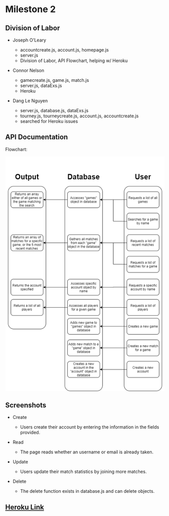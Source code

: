 # Milestone 2

## Division of Labor
- Joseph O'Leary
    - accountcreate.js, account.js, homepage.js
    - server.js
    - Division of Labor, API Flowchart, helping w/ Heroku 
    
- Connor Nelson
    - gamecreate.js, game.js, match.js
    - server.js, dataExs.js
    - Heroku
    
- Dang Le Nguyen
    - server.js, database.js, dataExs.js
    - tourney.js, tourneycreate.js, account.js, accountcreate.js
    - searched for Heroku issues

## API Documentation
Flowchart:

![API Documentation Flowchart](./images/flowchart.png)

## Screenshots

- Create
    - Users create their account by entering the information in the fields provided.

- Read
    - The page reads whether an username or email is already taken.

- Update
    - Users update their match statistics by joining more matches.

- Delete
    - The delete function exists in database.js and can delete objects.

## [Heroku Link](https://cs326final-yod.herokuapp.com/)
